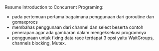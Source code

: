 Resume Introduction to Concurrent Programing:
- pada pertemuan pertama bagaimana penggunaan dari goroutine dan gomaxprocs
- membahas penggunaan dari channel dan select beserta contoh penerapan agar ada gambaran dalam mengeksekusi programnya
- penggunaan untuk fixing data race terdapat 3 opsi yaitu WaitGroups, channels blocking, Mutex.
